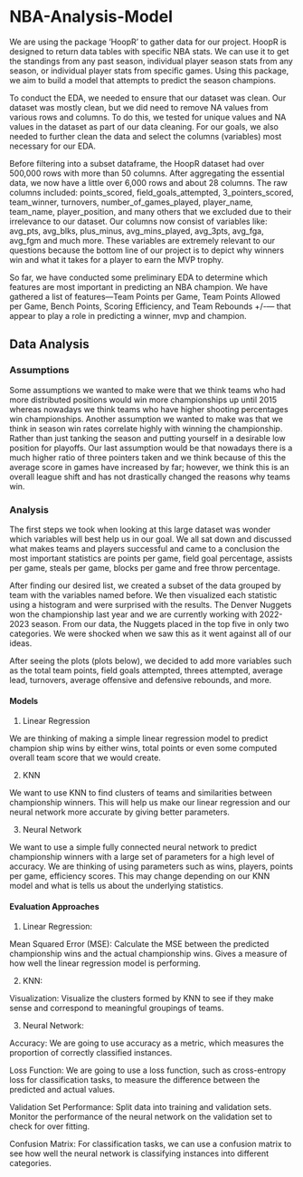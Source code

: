 # NBA-Analysis-Model

We are using the package ‘HoopR’ to gather data for our project. HoopR is designed to return data tables with specific NBA stats. We can use it to get the standings from any past season, individual player season stats from any season, or individual player stats from specific games. Using this package, we aim to build a model that attempts to predict the season champions.

To conduct the EDA, we needed to ensure that our dataset was clean. Our dataset was mostly clean, but we did need to remove NA values from various rows and columns. To do this, we tested for unique values and NA values in the dataset as part of our data cleaning. For our goals, we also needed to further clean the data and select the columns (variables) most necessary for our EDA.

Before filtering into a subset dataframe, the HoopR dataset had over 500,000 rows with more than 50 columns. After aggregating the essential data, we now have a little over 6,000 rows and about 28 columns. The raw columns included: points_scored, field_goals_attempted, 3_pointers_scored, team_winner, turnovers, number_of_games_played, player_name, team_name, player_position, and many others that we excluded due to their irrelevance to our dataset. Our columns now consist of variables like: avg_pts, avg_blks, plus_minus, avg_mins_played, avg_3pts, avg_fga, avg_fgm and much more. These variables are extremely relevant to our questions because the bottom line of our project is to depict why winners win and what it takes for a player to earn the MVP trophy.

So far, we have conducted some preliminary EDA to determine which features are most important in predicting an NBA champion. We have gathered a list of features—Team Points per Game, Team Points Allowed per Game, Bench Points, Scoring Efficiency, and Team Rebounds +/-— that appear to play a role in predicting a winner, mvp and champion.

## Data Analysis

### Assumptions

Some assumptions we wanted to make were that we think teams who had more distributed positions would win more championships up until 2015 whereas nowadays we think teams who have higher shooting percentages win championships. Another assumption we wanted to make was that we think in season win rates correlate highly with winning the championship. Rather than just tanking the season and putting yourself in a desirable low position for playoffs. Our last assumption would be that nowadays there is a much higher ratio of three pointers taken and we think because of this the average score in games have increased by far; however, we think this is an overall league shift and has not drastically changed the reasons why teams win.

### Analysis

The first steps we took when looking at this large dataset was wonder which variables will best help us in our goal. We all sat down and discussed what makes teams and players successful and came to a conclusion the most important statistics are points per game, field goal percentage, assists per game, steals per game, blocks per game and free throw percentage.

After finding our desired list, we created a subset of the data grouped by team with the variables named before. We then visualized each statistic using a histogram and were surprised with the results. The Denver Nuggets won the championship last year and we are currently working with 2022-2023 season. From our data, the Nuggets placed in the top five in only two categories. We were shocked when we saw this as it went against all of our ideas. 

After seeing the plots (plots below), we decided to add more variables such as the total team points, field goals attempted, threes attempted, average lead, turnovers, average offensive and defensive rebounds, and more.

#### Models

1) Linear Regression

We are thinking of making a simple linear regression model to predict champion ship wins by either wins, total points or even some computed overall team score that we would create.

2) KNN

We want to use KNN to find clusters of teams and similarities between championship winners. This will help us make our linear regression and our neural network more accurate by giving better parameters.

3) Neural Network

We want to use a simple fully connected neural network to predict championship winners with a large set of parameters for a high level of accuracy. We are thinking of using parameters such as wins, players, points per game, efficiency scores. This may change depending on our KNN model and what is tells us about the underlying statistics.

#### Evaluation Approaches

1) Linear Regression:

Mean Squared Error (MSE): Calculate the MSE between the predicted championship wins and the actual championship wins. Gives a measure of how well the linear regression model is performing.

2) KNN:

Visualization: Visualize the clusters formed by KNN to see if they make sense and correspond to meaningful groupings of teams.

3) Neural Network:

Accuracy: We are going to use accuracy as a metric, which measures the proportion of correctly classified instances.

Loss Function: We are going to use a loss function, such as cross-entropy loss for classification tasks, to measure the difference between the predicted and actual values.

Validation Set Performance: Split data into training and validation sets. Monitor the performance of the neural network on the validation set to check for over fitting.

Confusion Matrix: For classification tasks, we can use a confusion matrix to see how well the neural network is classifying instances into different categories.

